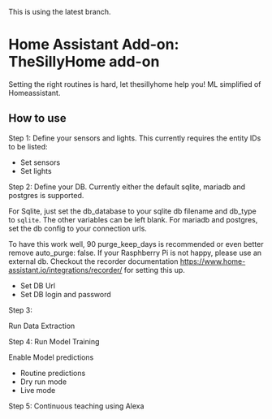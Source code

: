 This is using the latest branch.

# Home Assistant Add-on: TheSillyHome add-on

Setting the right routines is hard, let thesillyhome help you!
ML simplified of Homeassistant.

## How to use

Step 1:
Define your sensors and lights. This currently requires the entity IDs to be listed:

- Set sensors
- Set lights

Step 2:
Define your DB. Currently either the default sqlite, mariadb and postgres is supported.

For Sqlite, just set the db_database to your sqlite db filename and db_type to `sqlite`. The other variables can be left blank.
For mariadb and postgres, set the db config to your connection urls.

To have this work well, 90 purge_keep_days is recommended or even better remove auto_purge: false.
If your Rasphberry Pi is not happy, please use an external db.
Checkout the recorder documentation https://www.home-assistant.io/integrations/recorder/ for setting this up.

- Set DB Url
- Set DB login and password

Step 3:

Run Data Extraction

Step 4:
Run Model Training

Enable Model predictions

- Routine predictions
- Dry run mode
- Live mode

Step 5:
Continuous teaching using Alexa
